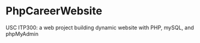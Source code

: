 # PhpCareerWebsite
USC ITP300: a web project building dynamic website with PHP, mySQL, and phpMyAdmin
